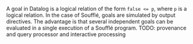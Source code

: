 A goal in Datalog is a logical relation of the form `false <= p`, where `p` is a logical relation. In the case of Soufflé, goals are simulated by output directives. The advantage is that several independent goals can be evaluated in a single execution of a Soufflé program. TODO: provenance and query processor and interactive processing
